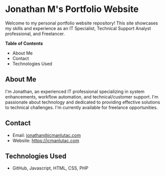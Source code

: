 # Jonathan M's Portfolio Website
Welcome to my personal portfolio website repository! This site showcases my skills and experience as an IT Specialist, Technical Support Analyst professional, and Freelancer.

**Table of Contents**
- About Me
- Contact
- Technologies Used

## About Me
I'm Jonathan, an experienced IT professional specializing in system enhancements, workflow automation, and technical/customer support. I'm passionate about technology and dedicated to providing effective solutions to technical challenges.  I'm currently available for freelance opportunities.

## Contact
- Email: jonathan@jcmanlutac.com
- Website: https://jcmanlutac.com

## Technologies Used
- GitHub, Javascript, HTML, CSS, PHP
